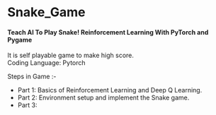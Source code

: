 # Snake_Game
####  Teach AI To Play Snake! Reinforcement Learning With PyTorch and Pygame
It is self playable game to make high score. <br>
Coding Language: Pytorch


Steps in Game :- <br>
- Part 1: Basics of Reinforcement Learning and Deep Q Learning. <br>
- Part 2: Environment setup and implement the Snake game.
- Part 3: 
